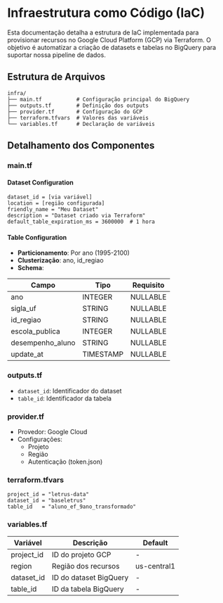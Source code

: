 # Infraestrutura como Código (IaC)

Esta documentação detalha a estrutura de IaC implementada para provisionar recursos no Google Cloud Platform (GCP) via Terraform. O objetivo é automatizar a criação de datasets e tabelas no BigQuery para suportar nossa pipeline de dados.

## Estrutura de Arquivos

```
infra/
├── main.tf           # Configuração principal do BigQuery
├── outputs.tf        # Definição dos outputs
├── provider.tf       # Configuração do GCP
├── terraform.tfvars  # Valores das variáveis
└── variables.tf      # Declaração de variáveis
```

## Detalhamento dos Componentes

### main.tf

#### Dataset Configuration
```hcl
dataset_id = [via variável]
location = [região configurada]
friendly_name = "Meu Dataset"
description = "Dataset criado via Terraform"
default_table_expiration_ms = 3600000  # 1 hora
```

#### Table Configuration
- **Particionamento**: Por ano (1995-2100)
- **Clusterização**: ano, id_regiao
- **Schema**:

| Campo            | Tipo      | Requisito |
|-----------------|-----------|-----------|
| ano             | INTEGER   | NULLABLE  |
| sigla_uf        | STRING    | NULLABLE  |
| id_regiao       | STRING    | NULLABLE  |
| escola_publica  | INTEGER   | NULLABLE  |
| desempenho_aluno| STRING    | NULLABLE  |
| update_at       | TIMESTAMP | NULLABLE  |

### outputs.tf
- `dataset_id`: Identificador do dataset
- `table_id`: Identificador da tabela

### provider.tf
- Provedor: Google Cloud
- Configurações:
  - Projeto
  - Região
  - Autenticação (token.json)

### terraform.tfvars
```hcl
project_id = "letrus-data"
dataset_id = "baseletrus"
table_id   = "aluno_ef_9ano_transformado"
```

### variables.tf
| Variável    | Descrição                    | Default        |
|-------------|------------------------------|----------------|
| project_id  | ID do projeto GCP           | -              |
| region      | Região dos recursos         | us-central1    |
| dataset_id  | ID do dataset BigQuery      | -              |
| table_id    | ID da tabela BigQuery       | -              |